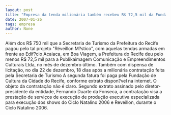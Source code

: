 ```yaml
---
layout: post
title: "Empresa da tenda milionária também recebeu R$ 72,5 mil da Fundação de Cultura do Recife"
date: 2007-01-26
tags: empresa
author: None
---
```

Além dos R$ 750 mil que a Secretaria de Turismo da Prefeitura do Recife pagou pelo tal projeto \"Réveillon M?stico\", com aquelas tendas armadas em frente ao Edif?cio Acaiaca, em Boa Viagem, a Prefeitura do Recife deu pelo menos R$ 72,5 mil para a Publikaimagem Comunicação e Empreendimentos Culturais Ltda, no mês de dezembro último.
Também com dispensa de licitação, no dia 22 de dezembro, 18 dias após a milionária contratação feita pela Secretaria de Turismo
A segunda fatura foi paga pela Fundação de Cultura da Cidade do Recife, conforme extrato dispon?vel na internet.
O objeto da contratação não é claro. 
Segundo extrato assinado pelo diretor-presidente da entidade, Fernando Duarte da Fonseca, a contratação visa a prestação de serviços de execução de produção executiva especializada para execução dos shows do Ciclo Natalino 2006 e Reveillon, durante o Ciclo Natalino 2006. 